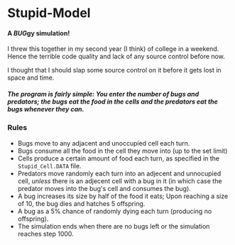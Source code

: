 # Stupid-Model
#### A *BUG*gy simulation!

I threw this together in my second year (I think) of college  in a weekend. Hence the terrible code quality and lack of any source control before now.

I thought that I should slap some source control on it before it gets lost in space and time.

##### The program is fairly simple: You enter the number of bugs and predators; the bugs eat the food in the cells and the predators eat the bugs whenever they can.

### Rules
- Bugs move to any adjacent and unoccupied cell each turn.
- Bugs consume all the food in the cell they move into (up to the set limit)
- Cells produce a certain amount of food each turn, as specified in the `Stupid_Cell.DATA` file.
- Predators move randomly each turn into an adjecent and unnocupied cell, *unless* there is an adjecent cell with a bug in it (in which case the predator moves into the bug's cell and consumes the bug).
- A bug increases its size by half of the food it eats; Upon reaching a size of 10, the bug dies and hatches 5 offspring.
- A bug as a 5% chance of randomly dying each turn (producing no offspring).
- The simulation ends when there are no bugs left or the simulation reaches step 1000.
